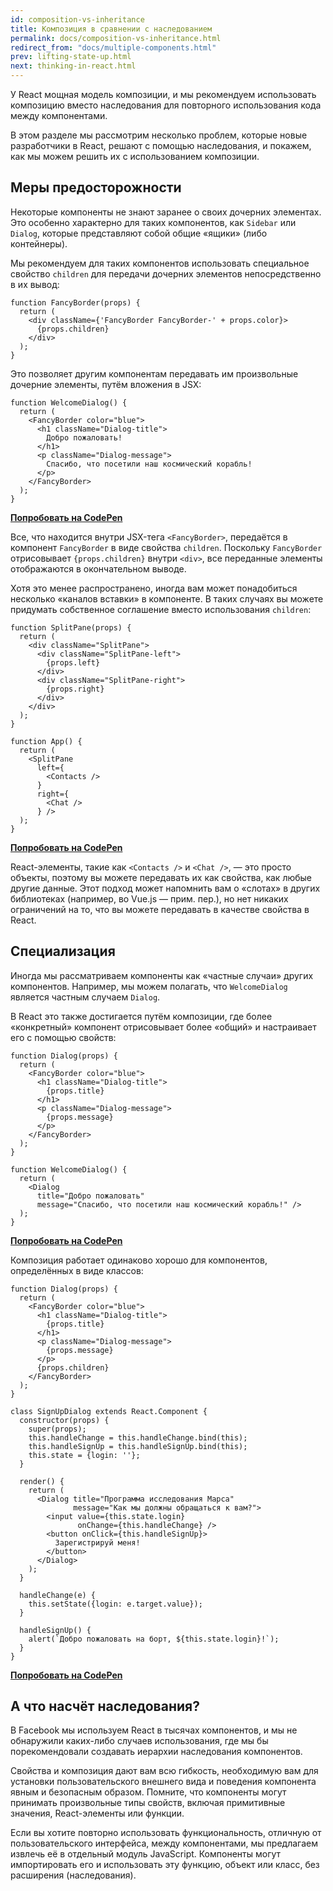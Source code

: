 ```yaml
---
id: composition-vs-inheritance
title: Композиция в сравнении с наследованием
permalink: docs/composition-vs-inheritance.html
redirect_from: "docs/multiple-components.html"
prev: lifting-state-up.html
next: thinking-in-react.html
---
```


У React мощная модель композиции, и мы рекомендуем использовать композицию вместо наследования для повторного использования кода между компонентами.

В этом разделе мы рассмотрим несколько проблем, которые новые разработчики в React, решают с помощью наследования, и покажем, как мы можем решить их с использованием композиции.

## Меры предосторожности

Некоторые компоненты не знают заранее о своих дочерних элементах. Это особенно характерно для таких компонентов, как `Sidebar` или `Dialog`, которые представляют собой общие «ящики» (либо контейнеры).

Мы рекомендуем для таких компонентов использовать специальное свойство `children` для передачи дочерних элементов непосредственно в их вывод:

```js{4}
function FancyBorder(props) {
  return (
    <div className={'FancyBorder FancyBorder-' + props.color}>
      {props.children}
    </div>
  );
}
```

Это позволяет другим компонентам передавать им произвольные дочерние элементы, путём вложения в JSX:

```js{4-9}
function WelcomeDialog() {
  return (
    <FancyBorder color="blue">
      <h1 className="Dialog-title">
        Добро пожаловать!
      </h1>
      <p className="Dialog-message">
        Спасибо, что посетили наш космический корабль!
      </p>
    </FancyBorder>
  );
}
```

**[Попробовать на CodePen](https://codepen.io/gaearon/pen/ozqNOV?editors=0010)**

Все, что находится внутри JSX-тега `<FancyBorder>`, передаётся в компонент `FancyBorder` в виде свойства `children`. Поскольку `FancyBorder` отрисовывает `{props.children}` внутри `<div>`, все переданные элементы отображаются в окончательном выводе.

Хотя это менее распространено, иногда вам может понадобиться несколько «каналов вставки» в компоненте. В таких случаях вы можете придумать собственное соглашение вместо использования `children`:

```js{5,8,18,21}
function SplitPane(props) {
  return (
    <div className="SplitPane">
      <div className="SplitPane-left">
        {props.left}
      </div>
      <div className="SplitPane-right">
        {props.right}
      </div>
    </div>
  );
}

function App() {
  return (
    <SplitPane
      left={
        <Contacts />
      }
      right={
        <Chat />
      } />
  );
}
```

[**Попробовать на CodePen**](https://codepen.io/gaearon/pen/gwZOJp?editors=0010)

React-элементы, такие как `<Contacts />` и `<Chat />`, — это просто объекты, поэтому вы можете передавать их как свойства, как любые другие данные. Этот подход может напомнить вам о «слотах» в других библиотеках (например, во Vue.js — прим. пер.), но нет никаких ограничений на то, что вы можете передавать в качестве свойства в React.

## Специализация

Иногда мы рассматриваем компоненты как «частные случаи» других компонентов. Например, мы можем полагать, что `WelcomeDialog` является частным случаем `Dialog`.

В React это также достигается путём композиции, где более «конкретный» компонент отрисовывает более «общий» и настраивает его с помощью свойств:

```js{5,8,16-18}
function Dialog(props) {
  return (
    <FancyBorder color="blue">
      <h1 className="Dialog-title">
        {props.title}
      </h1>
      <p className="Dialog-message">
        {props.message}
      </p>
    </FancyBorder>
  );
}

function WelcomeDialog() {
  return (
    <Dialog
      title="Добро пожаловать"
      message="Спасибо, что посетили наш космический корабль!" />
  );
}
```

[**Попробовать на CodePen**](https://codepen.io/gaearon/pen/kkEaOZ?editors=0010)

Композиция работает одинаково хорошо для компонентов, определённых в виде классов:

```js{10,27-31}
function Dialog(props) {
  return (
    <FancyBorder color="blue">
      <h1 className="Dialog-title">
        {props.title}
      </h1>
      <p className="Dialog-message">
        {props.message}
      </p>
      {props.children}
    </FancyBorder>
  );
}

class SignUpDialog extends React.Component {
  constructor(props) {
    super(props);
    this.handleChange = this.handleChange.bind(this);
    this.handleSignUp = this.handleSignUp.bind(this);
    this.state = {login: ''};
  }

  render() {
    return (
      <Dialog title="Программа исследования Марса"
              message="Как мы должны обращаться к вам?">
        <input value={this.state.login}
               onChange={this.handleChange} />
        <button onClick={this.handleSignUp}>
          Зарегистрируй меня!
        </button>
      </Dialog>
    );
  }

  handleChange(e) {
    this.setState({login: e.target.value});
  }

  handleSignUp() {
    alert(`Добро пожаловать на борт, ${this.state.login}!`);
  }
}
```

[**Попробовать на CodePen**](https://codepen.io/gaearon/pen/gwZbYa?editors=0010)

## А что насчёт наследования?

В Facebook мы используем React в тысячах компонентов, и мы не обнаружили каких-либо случаев использования, где мы бы порекомендовали создавать иерархии наследования компонентов.

Свойства и композиция дают вам всю гибкость, необходимую вам для установки пользовательского внешнего вида и поведения компонента явным и безопасным образом. Помните, что компоненты могут принимать произвольные типы свойств, включая примитивные значения, React-элементы или функции.

Если вы хотите повторно использовать функциональность, отличную от пользовательского интерфейса, между компонентами, мы предлагаем извлечь её в отдельный модуль JavaScript. Компоненты могут импортировать его и использовать эту функцию, объект или класс, без расширения (наследования).
